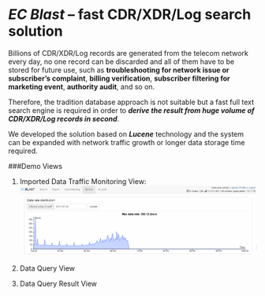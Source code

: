 # _**EC Blast**_ – fast CDR/XDR/Log search solution

Billions of CDR/XDR/Log records are generated from the telecom network every day, no one record can be discarded and all of them have to be stored for future use, such as **troubleshooting for network issue or subscriber’s complaint**, **billing verification**, **subscriber filtering for marketing event**, **authority audit**, and so on. 

Therefore, the tradition database approach is not suitable but a fast full text search engine is required in order to ***derive the result from huge volume of CDR/XDR/Log records in second***. 

We developed the solution based on ***Lucene*** technology and the system can be expanded with network traffic growth or longer data storage time required.

###Demo Views
1. Imported Data Traffic Monitoring View:
![Imported Data Traffic Monitoring View](imgs/a.png)

2. Data Query View

3. Data Query Result View